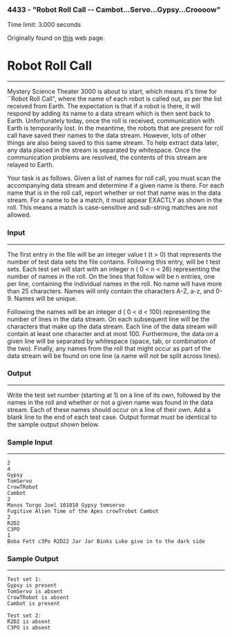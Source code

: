 ### 4433 - "Robot Roll Call -- Cambot…Servo…Gypsy…Croooow"
Time limit: 3.000 seconds

Originally found on [this](http://livearchive.onlinejudge.org/index.php?option=com_onlinejudge&Itemid=8&category=337&page=show_problem&problem=2434) web page.
# Robot Roll Call
-----
Mystery Science Theater 3000 is about to start, which means it's time for ``Robot Roll Call", where the name of each robot is called out, as per the list received from Earth. The expectation is that if a robot is there, it will respond by adding its name to a data stream which is then sent back to Earth. Unfortunately today, once the roll is received, communication with Earth is temporarily lost. In the meantime, the robots that are present for roll call have saved their names to the data stream. However, lots of other things are also being saved to this same stream. To help extract data later, any data placed in the stream is separated by whitespace. Once the communication problems are resolved, the contents of this stream are relayed to Earth.  

Your task is as follows. Given a list of names for roll call, you must scan the accompanying data stream and determine if a given name is there. For each name that is in the roll call, report whether or not that name was in the data stream. For a name to be a match, it must appear EXACTLY as shown in the roll. This means a match is case-sensitive and sub-string matches are not allowed.

### Input
---------
The first entry in the file will be an integer value t (t > 0) that represents the number of test data sets the file contains. Following this entry, will be t test sets. Each test set will start with an integer n ( 0 < n < 26) representing the number of names in the roll. On the lines that follow will be n entries, one per line, containing the individual names in the roll. No name will have more than 25 characters. Names will only contain the characters A-Z, a-z, and 0-9. Names will be unique.

Following the names will be an integer d ( 0 < d < 100) representing the number of lines in the data stream. On each subsequent line will be the characters that make up the data stream. Each line of the data stream will contain at least one character and at most 100. Furthermore, the data on a given line will be separated by whitespace (space, tab, or combination of the two). Finally, any names from the roll that might occur as part of the data stream will be found on one line (a name will not be split across lines).

### Output
----------
Write the test set number (starting at 1) on a line of its own, followed by the names in the roll and whether or not a given name was found in the data stream. Each of these names should occur on a line of their own. Add a blank line to the end of each test case. Output format must be identical to the sample output shown below.

### Sample Input
----------------
    2  
    4  
    Gypsy  
    TomServo  
    CrowTRobot  
    Cambot  
    2  
    Manos Torgo Joel 101010 Gypsy tomservo  
    Fugitive Alien Time of the Apes crowTrobot Cambot  
    2  
    R2D2  
    C3PO  
    1  
    Boba Fett c3Po R2D22 Jar Jar Binks Luke give in to the dark side  

### Sample Output
-----------------
    Test set 1:  
    Gypsy is present  
    TomServo is absent  
    CrowTRobot is absent  
    Cambot is present  

    Test set 2:  
    R2D2 is absent  
    C3PO is absent  